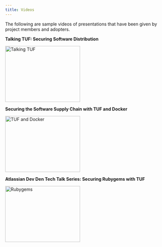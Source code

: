```yaml
---
title: Videos
---
```


The following are sample videos of presentations that have been given by
project members and adopters.


**Talking TUF: Securing Software Distribution**

<a href="https://www.youtube.com/watch?feature=player_embedded&v=Aryr0O6H_2U
" target="_blank"><img src="https://img.youtube.com/vi/Aryr0O6H_2U/0.jpg"
alt="Talking TUF" width="240" height="180" /></a>

**Securing the Software Supply Chain with TUF and Docker**

<a href="https://www.youtube.com/watch?feature=player_embedded&v=SNge7-t4JRE
" target="_blank"><img src="https://img.youtube.com/vi/SNge7-t4JRE/0.jpg"
alt="TUF and Docker" width="240" height="180" /></a>

**Atlassian Dev Den Tech Talk Series: Securing Rubygems with TUF**

<a href="https://www.youtube.com/watch?feature=player_embedded&v=J0GkcToeDiM
" target="_blank"><img src="https://img.youtube.com/vi/J0GkcToeDiM/0.jpg"
alt="Rubygems" width="240" height="180" /></a>

